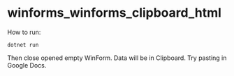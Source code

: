 # winforms_winforms_clipboard_html

How to run:

```
dotnet run
```

Then close opened empty WinForm. Data will be in Clipboard. Try pasting in Google Docs.
